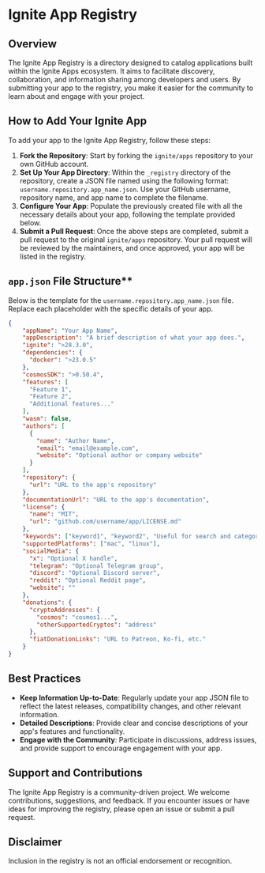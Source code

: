 # Ignite App Registry

## Overview

The Ignite App Registry is a directory designed to catalog applications built within the Ignite Apps ecosystem. It aims to facilitate discovery, collaboration, and information sharing among developers and users. By submitting your app to the registry, you make it easier for the community to learn about and engage with your project.

## How to Add Your Ignite App

To add your app to the Ignite App Registry, follow these steps:

1. **Fork the Repository**: Start by forking the `ignite/apps` repository to your own GitHub account.
2. **Set Up Your App Directory**: Within the `_registry` directory of the repository, create a JSON file named using the following format: `username.repository.app_name.json`. Use your GitHub username, repository name, and app name to complete the filename.
3. **Configure Your App**: Populate the previously created file with all the necessary details about your app, following the template provided below.
4. **Submit a Pull Request**: Once the above steps are completed, submit a pull request to the original `ignite/apps` repository. Your pull request will be reviewed by the maintainers, and once approved, your app will be listed in the registry.

## `app.json` File Structure**

Below is the template for the `username.repository.app_name.json` file. Replace each placeholder with the specific details of your app.

```json
{
    "appName": "Your App Name",
    "appDescription": "A brief description of what your app does.",
    "ignite": ">28.3.0",
    "dependencies": {
      "docker": ">23.0.5"
    },
    "cosmosSDK": ">0.50.4",
    "features": [
      "Feature 1",
      "Feature 2",
      "Additional features..."
    ],
    "wasm": false,
    "authors": [
      {
        "name": "Author Name",
        "email": "email@example.com",
        "website": "Optional author or company website"
      }
    ],
    "repository": {
      "url": "URL to the app's repository"
    },
    "documentationUrl": "URL to the app's documentation",
    "license": {
      "name": "MIT",
      "url": "github.com/username/app/LICENSE.md"
    },
    "keywords": ["keyword1", "keyword2", "Useful for search and categorization"],
    "supportedPlatforms": ["mac", "linux"],
    "socialMedia": {
      "x": "Optional X handle",
      "telegram": "Optional Telegram group",
      "discord": "Optional Discord server",
      "reddit": "Optional Reddit page",
      "website": ""
    },
    "donations": {
      "cryptoAddresses": {
        "cosmos": "cosmos1...",
        "otherSupportedCryptos": "address"
      },
      "fiatDonationLinks": "URL to Patreon, Ko-fi, etc."
    }
}
```

## Best Practices

- **Keep Information Up-to-Date**: Regularly update your app JSON file to reflect the latest releases, compatibility changes, and other relevant information.
- **Detailed Descriptions**: Provide clear and concise descriptions of your app's features and functionality.
- **Engage with the Community**: Participate in discussions, address issues, and provide support to encourage engagement with your app.

## Support and Contributions

The Ignite App Registry is a community-driven project. We welcome contributions, suggestions, and feedback. If you encounter issues or have ideas for improving the registry, please open an issue or submit a pull request.

## Disclaimer

Inclusion in the registry is not an official endorsement or recognition.
